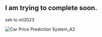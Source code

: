 ## I am trying to complete soon.

ssh to ml2023

![Car Price Prediction System_A2](ssh%20to%20ml2023.png)
